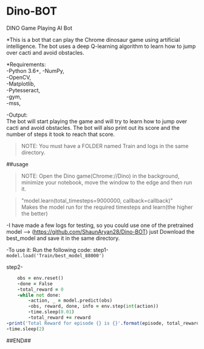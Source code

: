 # Dino-BOT

DINO Game Playing AI Bot

*This is a bot that can play the Chrome dinosaur game using artificial intelligence. The bot uses a deep Q-learning algorithm to learn how to jump over cacti and avoid obstacles.  

*Requirements:  
-Python 3.6+, 
-NumPy,  
-OpenCV,   
-Matplotlib,  
-Pytesseract,  
-gym,  
-mss,  

-Output:  
The bot will start playing the game and will try to learn how to jump over cacti and avoid obstacles. The bot will also print out its score and the number of steps it took to reach that score.

>NOTE: You must have a FOLDER named Train and logs in the same directory.

##usage  
>NOTE: Open the Dino game(Chrome://Dino) in the background, minimize your notebook,  move the window to the edge and then run it.

>"model.learn(total_timesteps=9000000, callback=callback)"  
>Makes the model run for the required timesteps and learn(the higher the better)

-I have made a few logs for testing, so you could use one of the pretrained model --> (https://github.com/ShaunAryan28/Dino-BOT)
just Download the best_model and save it in the same directory.

-To use it:
Run the following code:
step1-  
``` model.load('Train/best_model_88000') ```


step2-
```for episode in range(10): 
    obs = env.reset()
    -done = False
    -total_reward = 0
    -while not done: 
        -action, _ = model.predict(obs)
        -obs, reward, done, info = env.step(int(action))
        -time.sleep(0.01)
        -total_reward += reward
-print('Total Reward for episode {} is {}'.format(episode, total_reward))
-time.sleep(2)
```
##END##

